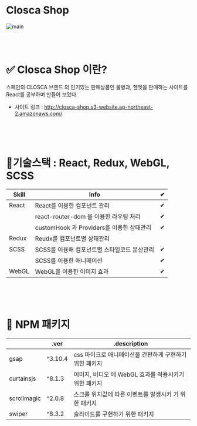 # Closca Shop

![main](https://user-images.githubusercontent.com/84368302/184287843-bb0a4eee-6350-41f3-8135-885580486ff0.PNG)

<br>
<br>

# ✅ Closca Shop 이란?
스페인의 CLOSCA 브랜드 의 인기있는 판매상품인 물병과, 헬멧을 판매하는 사이트를<br>
React를 공부하며 만들어 보았다.
- 사이트 링크 : http://closca-shop.s3-website.ap-northeast-2.amazonaws.com/
<br>
<br>
<br>


# 🔨기술스택 : React, Redux, WebGL, SCSS
| Skill | Info       | ✔   |
| ------ | --------------- | --------------- | 
| React    | React를 이용한 컴포넌트 관리 | ✔   |
|         | react-router-dom 을 이용한 라우팅 처리 | ✔   |
|         | customHook 과 Providers을 이용한 상태관리 | ✔   |
| Redux     | Reudx를 컴포넌트별 상태관리|    |
| SCSS | SCSS를 이용해 컴포넌트별 스타일코드 분산관리 | ✔ |
|      | SCSS를 이용한 애니메이션  | ✔ |
|  WebGL   | WebGL을 이용한 이미지 효과  | ✔ |


<br>
<br>
<br>

# 🔧 NPM 패키지
|         | .ver | .description   |
| ------ | -----------| ------------ | 
| gsap   | ^3.10.4 |  css 마이크로 애니메이션을 간편하게 구현하기 위한 패키지   |
| curtainsjs    | ^8.1.3 |  이미지, 비디오 에 WebGL 효과를 적용시키기 위한 패키지    |
| scrollmagic | ^2.0.8 |  스크롤 위치값에 따른 이벤트를 발생시키 기 위한 패키지   |
| swiper|  ^8.3.2 |  슬라이드를 구현하기 위한 패키지   |

<br>
<br>
<br>


